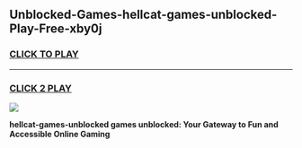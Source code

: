 
## Unblocked-Games-hellcat-games-unblocked-Play-Free-xby0j
<h3>
<a href="https://premium76.site?title=hellcat-games-unblocked&ref=23A">CLICK TO PLAY</a></h3>
<hr>

<h3>
<a href="https://premium76.site?title=hellcat-games-unblocked&ref=23A">CLICK 2 PLAY</a>
  
</h3>

<a href="https://premium76.site?title=hellcat-games-unblocked&ref=23A"><img src="https://clearcache.store/games.png"></a>


**hellcat-games-unblocked games unblocked: Your Gateway to Fun and Accessible Online Gaming**

